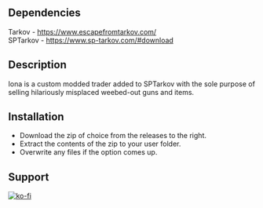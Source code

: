 ## Dependencies

Tarkov - https://www.escapefromtarkov.com/  
SPTarkov - https://www.sp-tarkov.com/#download

## Description

Iona is a custom modded trader added to SPTarkov with the sole purpose of selling hilariously misplaced weebed-out guns and items. 

## Installation

- Download the zip of choice from the releases to the right.
- Extract the contents of the zip to your user folder.
- Overwrite any files if the option comes up.

## Support 

[![ko-fi](https://ko-fi.com/img/githubbutton_sm.svg)](https://ko-fi.com/U7U8VYS86)
